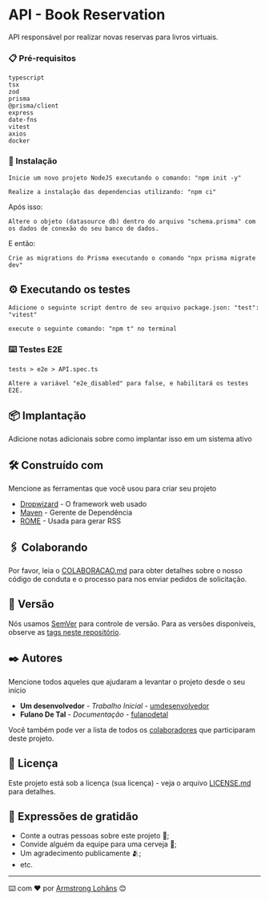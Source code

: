 # API - Book Reservation

API responsável por realizar novas reservas para livros virtuais.

### 📋 Pré-requisitos

```
typescript
tsx
zod
prisma 
@prisma/client
express
date-fns
vitest
axios
docker

```

### 🔧 Instalação

```
Inicie um novo projeto NodeJS executando o comando: "npm init -y"

Realize a instalação das dependencias utilizando: "npm ci"
```

Após isso:

```
Altere o objeto (datasource db) dentro do arquivo "schema.prisma" com os dados de conexão do seu banco de dados.
```

E então:

```
Crie as migrations do Prisma executando o comando "npx prisma migrate dev"
```


## ⚙️ Executando os testes

```
Adicione o seguinte script dentro de seu arquivo package.json: "test": "vitest"

execute o seguinte comando: "npm t" no terminal
```

### ⌨️ Testes E2E

```
tests > e2e > API.spec.ts

Altere a variável "e2e_disabled" para false, e habilitará os testes E2E.
```

## 📦 Implantação

Adicione notas adicionais sobre como implantar isso em um sistema ativo

## 🛠️ Construído com

Mencione as ferramentas que você usou para criar seu projeto

* [Dropwizard](http://www.dropwizard.io/1.0.2/docs/) - O framework web usado
* [Maven](https://maven.apache.org/) - Gerente de Dependência
* [ROME](https://rometools.github.io/rome/) - Usada para gerar RSS

## 🖇️ Colaborando

Por favor, leia o [COLABORACAO.md](https://gist.github.com/usuario/linkParaInfoSobreContribuicoes) para obter detalhes sobre o nosso código de conduta e o processo para nos enviar pedidos de solicitação.

## 📌 Versão

Nós usamos [SemVer](http://semver.org/) para controle de versão. Para as versões disponíveis, observe as [tags neste repositório](https://github.com/suas/tags/do/projeto). 

## ✒️ Autores

Mencione todos aqueles que ajudaram a levantar o projeto desde o seu início

* **Um desenvolvedor** - *Trabalho Inicial* - [umdesenvolvedor](https://github.com/linkParaPerfil)
* **Fulano De Tal** - *Documentação* - [fulanodetal](https://github.com/linkParaPerfil)

Você também pode ver a lista de todos os [colaboradores](https://github.com/usuario/projeto/colaboradores) que participaram deste projeto.

## 📄 Licença

Este projeto está sob a licença (sua licença) - veja o arquivo [LICENSE.md](https://github.com/usuario/projeto/licenca) para detalhes.

## 🎁 Expressões de gratidão

* Conte a outras pessoas sobre este projeto 📢;
* Convide alguém da equipe para uma cerveja 🍺;
* Um agradecimento publicamente 🫂;
* etc.


---
⌨️ com ❤️ por [Armstrong Lohãns](https://gist.github.com/lohhans) 😊
